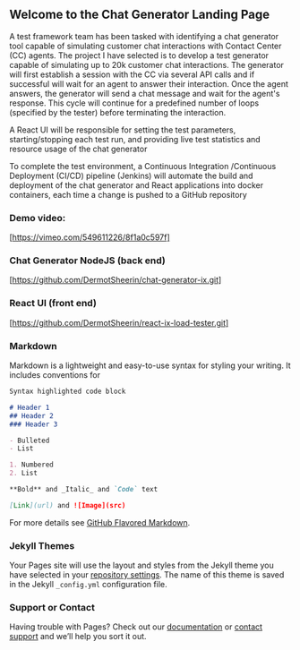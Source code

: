 ## Welcome to the Chat Generator Landing Page

A test framework team has been tasked with identifying a chat generator tool capable of simulating customer chat interactions with Contact Center (CC) agents. The project I have selected is to develop a test generator capable of simulating up to 20k customer chat interactions. The generator will first establish a session with the CC via several API calls and if successful will wait for an agent to answer their interaction. Once the agent answers, the generator will send a chat message and wait for the agent's response. This cycle will continue for a predefined number of loops (specified by the tester) before terminating the interaction.

A React UI will be responsible for setting the test parameters, starting/stopping each test run, and providing live test statistics and resource usage of the chat generator

To complete the test environment, a Continuous Integration /Continuous Deployment (CI/CD) pipeline (Jenkins) will automate the build and deployment of the chat generator and React applications into docker containers, each time a change is pushed to a GitHub repository



### Demo video:
[https://vimeo.com/549611226/8f1a0c597f]

### Chat Generator NodeJS (back end)
[https://github.com/DermotSheerin/chat-generator-ix.git]

### React UI (front end)
[https://github.com/DermotSheerin/react-ix-load-tester.git]


### Markdown

Markdown is a lightweight and easy-to-use syntax for styling your writing. It includes conventions for

```markdown
Syntax highlighted code block

# Header 1
## Header 2
### Header 3

- Bulleted
- List

1. Numbered
2. List

**Bold** and _Italic_ and `Code` text

[Link](url) and ![Image](src)
```

For more details see [GitHub Flavored Markdown](https://guides.github.com/features/mastering-markdown/).

### Jekyll Themes

Your Pages site will use the layout and styles from the Jekyll theme you have selected in your [repository settings](https://github.com/DermotSheerin/chatGenProject/settings/pages). The name of this theme is saved in the Jekyll `_config.yml` configuration file.

### Support or Contact

Having trouble with Pages? Check out our [documentation](https://docs.github.com/categories/github-pages-basics/) or [contact support](https://support.github.com/contact) and we’ll help you sort it out.
